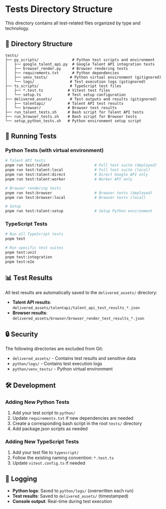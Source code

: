 # Tests Directory Structure

This directory contains all test-related files organized by type and technology.

## 📁 Directory Structure

```
tests/
├── py_scripts/               # Python test scripts and environment
│   ├── google_talent_api.py  # Google Talent API integration tests
│   ├── browser_render.py     # Browser rendering tests
│   ├── requirements.txt      # Python dependencies
│   ├── venv_tests/          # Python virtual environment (gitignored)
│   └── logs/                # Test execution logs (gitignored)
├── ts_scripts/              # TypeScript test files
│   ├── *.test.ts           # Vitest test files
│   └── setup.ts            # Test setup configuration
├── delivered_assets/        # Test outputs and results (gitignored)
│   ├── talentapi/          # Talent API test results
│   └── browser/            # Browser test results
├── run_talent_tests.sh     # Bash script for Talent API tests
├── run_browser_tests.sh    # Bash script for Browser tests
└── setup_python_tests.sh   # Python environment setup script
```

## 🚀 Running Tests

### Python Tests (with virtual environment)

```bash
# Talent API tests
pnpm run test:talent                    # Full test suite (deployed)
pnpm run test:talent:local              # Full test suite (local)
pnpm run test:talent:direct             # Direct Google API only
pnpm run test:talent:worker             # Worker API only

# Browser rendering tests
pnpm run test:browser                   # Browser tests (deployed)
pnpm run test:browser:local             # Browser tests (local)

# Setup
pnpm run test:talent:setup              # Setup Python environment
```

### TypeScript Tests

```bash
# Run all TypeScript tests
pnpm test

# Run specific test suites
pnpm test:unit
pnpm test:integration
pnpm test:e2e
```

## 📊 Test Results

All test results are automatically saved to the `delivered_assets/` directory:
- **Talent API results**: `delivered_assets/talentapi/talent_api_test_results_*.json`
- **Browser results**: `delivered_assets/browser/browser_render_test_results_*.json`

## 🔒 Security

The following directories are excluded from Git:
- `delivered_assets/` - Contains test results and sensitive data
- `python/logs/` - Contains test execution logs
- `python/venv_tests/` - Python virtual environment

## 🛠️ Development

### Adding New Python Tests

1. Add your test script to `python/`
2. Update `requirements.txt` if new dependencies are needed
3. Create a corresponding bash script in the root `tests/` directory
4. Add package.json scripts as needed

### Adding New TypeScript Tests

1. Add your test file to `typescript/`
2. Follow the existing naming convention: `*.test.ts`
3. Update `vitest.config.ts` if needed

## 📝 Logging

- **Python logs**: Saved to `python/logs/` (overwritten each run)
- **Test results**: Saved to `delivered_assets/` (timestamped)
- **Console output**: Real-time during test execution